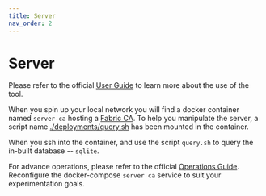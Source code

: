 ```yaml
---
title: Server
nav_order: 2
---
```


# Server

Please refer to the official [User Guide][1] to learn more about the use of the tool.

When you spin up your local network you will find a docker container named `server-ca` hosting a [Fabric CA][1]. To help you manipulate the server, a script name [./deployments/query.sh](https://github.com/openconsentia/fabric-ca-analysis/blob/master/deployments/scripts/query.sh) has been mounted in the container.

When you ssh into the container, and use the script `query.sh` to query the in-built database -- `sqlite`.

For advance operations, please refer to the official [Operations Guide][2]. Reconfigure the docker-compose `server ca` service to suit your experimentation goals.


[1]: https://hyperledger-fabric-ca.readthedocs.io/en/release-1.4/users-guide.html#fabric-ca-server

[2]: https://hyperledger-fabric-ca.readthedocs.io/en/release-1.4/operations_guide.html